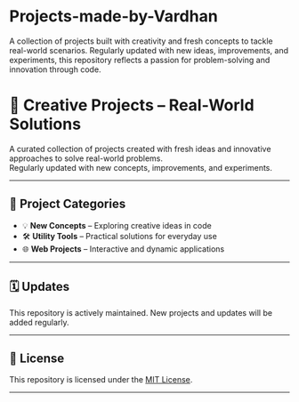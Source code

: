 # Projects-made-by-Vardhan
A collection of projects built with creativity and fresh concepts to tackle real-world scenarios. Regularly updated with new ideas, improvements, and experiments, this repository reflects a passion for problem-solving and innovation through code. 

# 🚀 Creative Projects – Real-World Solutions

A curated collection of projects created with fresh ideas and innovative approaches to solve real-world problems.  
Regularly updated with new concepts, improvements, and experiments.

---

## 📂 Project Categories
- 💡 **New Concepts** – Exploring creative ideas in code  
- 🛠 **Utility Tools** – Practical solutions for everyday use  
- 🌐 **Web Projects** – Interactive and dynamic applications  

---

## 🗓 Updates
This repository is actively maintained. New projects and updates will be added regularly.  

---

## 📜 License
This repository is licensed under the [MIT License](LICENSE).

---

